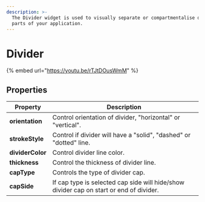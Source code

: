 ```yaml
---
description: >-
  The Divider widget is used to visually separate or compartmentalise different
  parts of your application.
---
```


# Divider

{% embed url="https://youtu.be/rTJtDOusWmM" %}

## Properties

| Property         | Description                                                                             |
| ---------------- | --------------------------------------------------------------------------------------- |
| **orientation**  | Control orientation of divider, "horizontal" or "vertical".                             |
| **strokeStyle**  | Control if divider will have a "solid", "dashed" or "dotted" line.                      |
| **dividerColor** | Control divider line color.                                                             |
| **thickness**    | Control the thickness of divider line.                                                  |
| **capType**      | Controls the type of divider cap.                                                       |
| **capSide**      | If cap type is selected cap side will hide/show divider cap on start or end of divider. |
